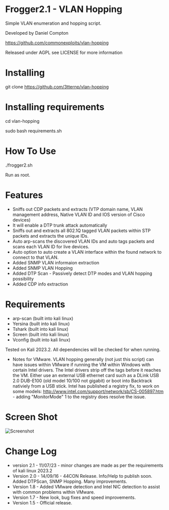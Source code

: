 Frogger2.1 - VLAN Hopping
============================================

Simple VLAN enumeration and hopping script.


Developed by Daniel Compton

https://github.com/commonexploits/vlan-hopping

Released under AGPL see LICENSE for more information


Installing  
=======================
 git clone https://github.com/3tternp/vlan-hopping

Installing   requirements 
=======================
 cd vlan-hopping
 
 sudo bash requirements.sh
 
How To Use	
=======================
 ./frogger2.sh

Run as root.

Features	
=======================

* Sniffs out CDP packets and extracts (VTP domain name, VLAN management address, Native VLAN ID and IOS version of Cisco devices)
* It will enable a DTP trunk attack automatically
* Sniffs out and extracts all 802.1Q tagged VLAN packets within STP packets and extracts the unique IDs.
* Auto arp-scans the discovered VLAN IDs and auto tags packets and scans each VLAN ID for live devices.
* Auto option to auto create a VLAN interface within the found network to connect to that VLAN.
* Added SNMP VLAN informaion extraction
* Added SNMP VLAN Hopping
* Added DTP Scan - Passively detect DTP modes and VLAN hopping possibility
* Added CDP info extraction


Requirements   
=======================
* arp-scan (built into kali linux)
* Yersina (built into kali linux)
* Tshark (built into kali linux)
* Screen (built into kali linux)
* Vconfig (built into kali linux) 

Tested on Kali 2023.2. All dependencies will be checked for when running.

* Notes for VMware. VLAN hopping generally (not just this script) can have issues within VMware if running the VM within Windows with certain Intel drivers. The Intel drivers strip off the tags before it reaches the VM. Either use an external USB ethernet card such as a DLink USB 2.0 DUB-E100 (old model 10/100 not gigabit) or boot into Backtrack nativiely from a USB stick. Intel has published a registry fix, to work on some models: http://www.intel.com/support/network/sb/CS-005897.htm - adding "MonitorMode" 1 to the registry does resolve the issue.


Screen Shot    
=======================
<img src="http://www.commonexploits.com/images/frogger2.png" alt="Screenshot" style="max-width:100%;">


Change Log
=======================
* version 2.1 - 11/07/23 - minor changes are made as per the requirements of kali linux 2023.2 
* Version 2.0 - 14/09/16 - 44CON Release. Info/Help to publish soon. Added DTPScan, SNMP Hopping. Many improvements.
* Version 1.8 - Added VMware detection and Intel NIC detection to assist with common problems within VMware.
* Version 1.7 - New look, bug fixes and speed improvements.
* Version 1.5 - Official release.
